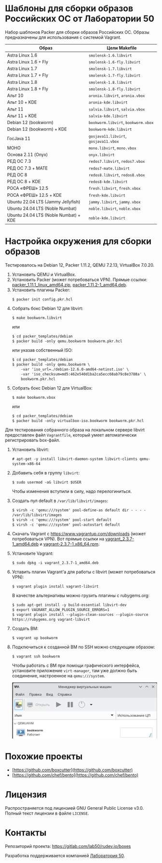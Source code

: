 Шаблоны для сборки образов Российских ОС от Лаборатории 50
==========================================================

Набор шаблонов Packer для сборки образов Российских ОС.
Образы предназначены для использования c системой Vagrant.

| Образ                                 | Цели Makefile                         |
|---------------------------------------|---------------------------------------|
| Astra Linux 1.6                       | `smolensk-1.6.libvirt`                |
| Astra Linux 1.6 + Fly                 | `smolensk-1.6-fly.libvirt`            |
| Astra Linux 1.7                       | `smolensk-1.7.libvirt`                |
| Astra Linux 1.7 + Fly                 | `smolensk-1.7-fly.libvirt`            |
| Astra Linux 1.8                       | `smolensk-1.8.libvirt`                |
| Astra Linux 1.8 + Fly                 | `smolensk-1.8-fly.libvirt`            |
| Альт 10                               | `aronia.libvirt`, `aronia.vbox`       |
| Альт 10 + KDE                         | `aronia-kde.libvirt`                  |
| Альт 11                               | `salvia.libvirt`, `salvia.vbox`       |
| Альт 11 + KDE                         | `salvia-kde.libvirt`                  |
| Debian 12 (bookworm)                  | `bookworm.libvirt`, `bookworm.vbox`   |
| Debian 12 (bookworm) + KDE            | `bookworm-kde.libvirt`                |
| ГосJava 11                            | `gosjava11.libvirt`, `gosjava11.vbox` |
| МОНО                                  | `mono.libvirt`, `mono.vbox`           |
| Основа 2.11 (Onyx)                    | `onyx.libvirt`                        |
| РЕД ОС 7.3                            | `redos7.libvirt`, `redos7.vbox`       |
| РЕД ОС 7.3 + MATE                     | `redos7-mate.libvirt`                 |
| РЕД ОС 8                              | `redos8.libvirt`, `redos8.vbox`       |
| РЕД ОС 8 + KDE                        | `redos8-kde.libvirt`                  |
| РОСА «ФРЕШ» 12.5                      | `fresh.libvirt`, `fresh.vbox`         |
| РОСА «ФРЕШ» 12.5 + KDE                | `fresh-kde.libvirt`                   |
| Ubuntu 22.04 LTS (Jammy Jellyfish)    | `jammy.libvirt`, `jammy.vbox`         |
| Ubuntu 24.04 LTS (Noble Numbat)       | `noble.libvirt`, `noble.vbox`         |
| Ubuntu 24.04 LTS (Noble Numbat) + KDE | `noble-kde.libvirt`                   |

# Настройка окружения для сборки образов

Тестировалось на Debian 12, Packer 1.11.2, QEMU 7.2.13, VirtualBox 7.0.20.

1. Установить QEMU и VirtualBox.
1. Установить Packer (может потребоваться VPN).
   Прямые ссылки:
   [packer_1.11.1_linux_amd64.zip](https://releases.hashicorp.com/packer/1.11.1/packer_1.11.1_linux_amd64.zip),
   [packer_1.11.2-1_amd64.deb](https://apt.releases.hashicorp.com/pool/amd64/main/packer_1.11.2-1_amd64.deb).
1. Установить плагины Packer:
   ```
   $ packer init config.pkr.hcl
   ```
1. Собрать бокс Debian 12 для libvirt:
   ```
   $ make bookworm.libvirt
   ```
   или
   ```
   $ cd packer_templates/debian
   $ packer build -only qemu.bookworm bookworm.pkr.hcl
   ```
   или указав собственный ISO:
   ```
   $ cd packer_templates/debian
   $ packer build -only qemu.bookworm \
       -var 'iso_url=./debian-12.6.0-amd64-netinst.iso' \
       -var 'iso_checksum=md5:462e540d1ba2ca5ecc68ab79c8e3788a' \
       bookworm.pkr.hcl
   ```
1. Собрать бокс Debian 12 для VirtualBox:
   ```
   $ make bookworm.vbox
   ```
   или
   ```
   $ cd packer_templates/debian
   $ packer build -only virtualbox-iso.bookworm bookworm.pkr.hcl
   ```

Для тестирования собранного образа на локальном сервере libvirt предоставлен файл `Vagrantfile`,
который умеет автоматически регистрировать box-файл.

1. Установить libvirt:
   ```
   # apt-get -y install libvirt-daemon-system libvirt-clients qemu-system-x86-64
   ```
1. Добавить себя в группу `libvirt`:
   ```
   $ sudo usermod -aG libvirt $USER
   ```
   Чтобы изменения вступили в силу, надо перелогиниться.
1. Создать пул default в `/var/lib/libvirt/images`:
   ```
   $ virsh -c 'qemu:///system' pool-define-as default dir - - - - /var/lib/libvirt/images
   $ virsh -c 'qemu:///system' pool-start default
   $ virsh -c 'qemu:///system' pool-autostart default
   ```
1. Скачать Vagrant с https://www.vagrantup.com/downloads (может потребоваться VPN).
   Вот прямые ссылки на [vagrant_2.3.7-1_amd64.deb](https://releases.hashicorp.com/vagrant/2.3.7/vagrant_2.3.7-1_amd64.deb) и [vagrant-2.3.7-1.x86_64.rpm](https://releases.hashicorp.com/vagrant/2.3.7/vagrant-2.3.7-1.x86_64.rpm).
1. Установите Vagrant:
   ```
   $ sudo dpkg -i vagrant_2.3.7-1_amd64.deb
   ```
1. Уставить плагин Vagrant'а для работы с libvirt (может потребоваться VPN):
   ```
   $ vagrant plugin install vagrant-libvirt
   ```
   В качестве альтернативы можно грузить плагины с rubygems.org:
   ```
   $ sudo apt-get install -y build-essential libvirt-dev
   $ export VAGRANT_ALLOW_PLUGIN_SOURCE_ERRORS=1
   $ vagrant plugin install --plugin-clean-sources --plugin-source https://rubygems.org vagrant-libvirt
   ```
1. Создать ВМ:
   ```
   $ vagrant up bookworm
   ```
1. Подключиться к созданной ВМ по SSH можно следующим образом:
   ```
   $ vagrant ssh bookworm
   ```
   Чтобы работать с ВМ при помощи графического интерфейса, установите приложение `virt-manager`,
   там уже должно быть соединение, настроенное на `qemu:///system`.
   
   ![](img/virt-manager.png)

# Похожие проекты

- [https://github.com/boxcutter](https://github.com/boxcutter)
- [https://github.com/chef/bento](https://github.com/chef/bento)

# Лицензия

Распространяется под лицензией GNU General Public License v3.0.
Полный текст лицензии в файле `LICENSE`.

# Контакты

Репозиторий проекта: https://gitlab.com/lab50/rudev.io/boxes

Разработка поддерживается компанией [Лаборатория 50](https://lab50.net).
